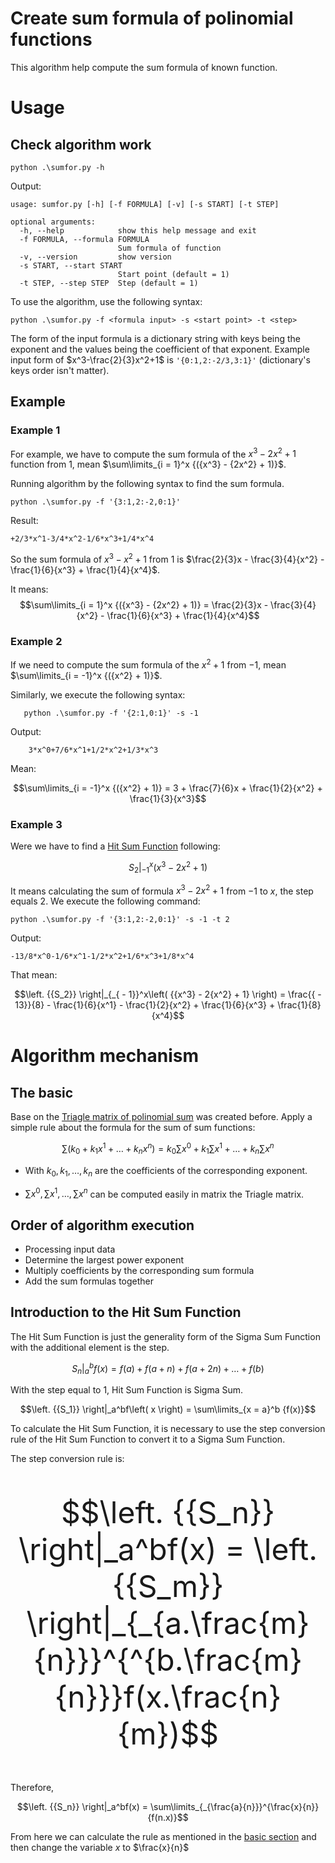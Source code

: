 Create sum formula of polinomial functions
=========================================

This algorithm help compute the sum formula of known function. 

# Usage
## Check algorithm work

    python .\sumfor.py -h
    
Output:

    usage: sumfor.py [-h] [-f FORMULA] [-v] [-s START] [-t STEP]

    optional arguments:
      -h, --help            show this help message and exit
      -f FORMULA, --formula FORMULA
                            Sum formula of function
      -v, --version         show version
      -s START, --start START
                            Start point (default = 1)
      -t STEP, --step STEP  Step (default = 1)

To use the algorithm, use the following syntax:
    
    python .\sumfor.py -f <formula input> -s <start point> -t <step>
    
The form of the input formula is a dictionary string with keys being the exponent and the values being the coefficient of that exponent. Example input form of $x^3-\frac{2}{3}x^2+1$ is `'{0:1,2:-2/3,3:1}'` (dictionary's keys order isn't matter).

##  Example
### Example 1
For example, we have to compute the sum formula of the $x^3-2x^2+1$ function from $1$, mean $\sum\limits_{i = 1}^x {({x^3} - {2x^2} + 1)}$.

Running algorithm by the following syntax to find the sum formula.

    python .\sumfor.py -f '{3:1,2:-2,0:1}'

Result:

    +2/3*x^1-3/4*x^2-1/6*x^3+1/4*x^4

So the sum formula of $x^3-x^2+1$ from $1$ is $\frac{2}{3}x - \frac{3}{4}{x^2} - \frac{1}{6}{x^3} + \frac{1}{4}{x^4}$. 

It means:
$$\sum\limits_{i = 1}^x {({x^3} - {2x^2} + 1)} = \frac{2}{3}x - \frac{3}{4}{x^2} - \frac{1}{6}{x^3} + \frac{1}{4}{x^4}$$

### Example 2
If we need to compute the sum formula of the $x^2+1$ from $-1$, mean $\sum\limits_{i = -1}^x {({x^2} + 1)}$.

Similarly, we execute the following syntax:

       python .\sumfor.py -f '{2:1,0:1}' -s -1
       
Output:
        
        3*x^0+7/6*x^1+1/2*x^2+1/3*x^3

Mean:

$$\sum\limits_{i = -1}^x {({x^2} + 1)} = 3 + \frac{7}{6}x + \frac{1}{2}{x^2} + \frac{1}{3}{x^3}$$


### Example 3
Were we have to find a [Hit Sum Function](#introduction-to-the-hit-sum-function) following:

$$\left. {{S_2}} \right|_{ - 1}^x\left( {{x^3} - 2{x^2} + 1} \right)$$

It means calculating the sum of formula  $x^3 - 2x^2 + 1$ from $-1$ to $x$, the step equals 2. We execute the following command:

    python .\sumfor.py -f '{3:1,2:-2,0:1}' -s -1 -t 2

Output:

    -13/8*x^0-1/6*x^1-1/2*x^2+1/6*x^3+1/8*x^4
    
That mean:

$$\left. {{S_2}} \right|_{_{ - 1}}^x\left( {{x^3} - 2{x^2} + 1} \right) = \frac{{ - 13}}{8} - \frac{1}{6}{x^1} - \frac{1}{2}{x^2} + \frac{1}{6}{x^3} + \frac{1}{8}{x^4}$$

# Algorithm mechanism

## The basic
Base on the [Triagle matrix of polinomial sum](https://github.com/Truongphi20/Forposum) was created before. Apply a simple rule about the formula for the sum of sum functions:

$$
\sum {\left( {{k_0} + {k_1}{x^1} + \ldots + {k_n}{x^n}} \right)}  = {k_0}\sum {{x^0}}  + {k_1}\sum {{x^1}} + \ldots + {k_n}\sum {{x^n}}
$$

   - With $k_0,k_1,\ldots,k_n$ are the coefficients of the corresponding exponent. 

   - $\sum {{x^0}},\sum {{x^1}},\ldots,\sum {{x^n}}$ can be computed easily in matrix the Triagle matrix.

## Order of algorithm execution

- Processing input data
- Determine the largest power exponent
- Multiply coefficients by the corresponding sum formula 
- Add the sum formulas together

## Introduction to the Hit Sum Function

The Hit Sum Function is just the generality form of the Sigma Sum Function with the additional element is the step.

$$\left. {{S_n}} \right|_a^bf\left( x \right) = f(a) + f(a + n) + f(a + 2n) +  \ldots  + f(b)$$

With the step equal to 1, Hit Sum Function is Sigma Sum.

$$\left. {{S_1}} \right|_a^bf\left( x \right) = \sum\limits_{x = a}^b {f(x)}$$

To calculate the Hit Sum Function, it is necessary to use the step conversion rule of the Hit Sum Function to convert it to a Sigma Sum Function.

The step conversion rule is:

<font size = 10>
    
$$\left. {{S_n}} \right|_a^bf(x) = \left. {{S_m}} \right|_{_{a.\frac{m}{n}}}^{^{b.\frac{m}{n}}}f(x.\frac{n}{m})$$
    
</font>

Therefore,

$$\left. {{S_n}} \right|_a^bf(x) = \sum\limits_{_{\frac{a}{n}}}^{\frac{x}{n}} {f(n.x)}$$

From here we can calculate the rule as mentioned in the [basic section](#the-basic) and then change the variable $x$ to $\frac{x}{n}$
